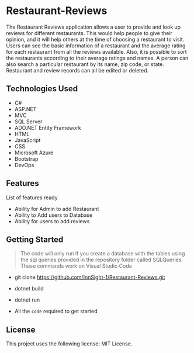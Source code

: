 # Restaurant-Reviews

The Restaurant Reviews application allows a user to provide and look up reviews for different restaurants. This would help people to give their opinion, and it will help others at the time of choosing a restaurant to visit. Users can see the basic information of a restaurant and the average rating for each restaurant from all the reviews available. Also, it is possible to sort the restaurants according to their average ratings and names. A person can also search a particular restaurant by its name, zip code, or state. Restaurant and review records can all be edited or deleted.

## Technologies Used
* C#
* ASP.NET
* MVC
* SQL Server
* ADO.NET Entity Framework
* HTML
* JavaScript
* CSS
* Microsoft Azure
* Bootstrap
* DevOps

## Features

List of features ready

* Ability for Admin to add Restaurant
* Ability to Add users to Database
* Ability for users to add reviews

## Getting Started

> The code will only run if you create a database with the tables using the sql queries provided in the repository folder called SQLQueries. 
> These commands work on Visual Studio Code

* git clone https://github.com/InnSight-1/Restaurant-Reviews.git
* dotnet build
* dotnet run

* All the `code` required to get started

## License

This project uses the following license: MIT License.

